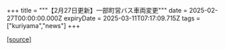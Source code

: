 +++
title = """【2月27日更新】一部町営バス車両変更"""
date = 2025-02-27T00:00:00.000Z
expiryDate = 2025-03-11T07:17:09.715Z
tags = ["kuriyama","news"]
+++


[[source]](https://www.town.kuriyama.hokkaido.jp/soshiki/47/30452.html)
